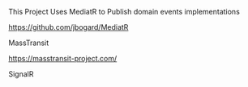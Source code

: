 This Project Uses MediatR to Publish  domain events implementations

https://github.com/jbogard/MediatR

MassTransit

https://masstransit-project.com/

SignalR
